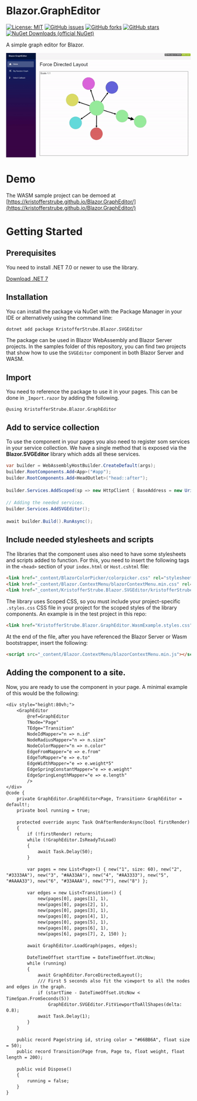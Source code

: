 ﻿# Blazor.GraphEditor
[![License: MIT](https://img.shields.io/badge/License-MIT-yellow.svg)](/LICENSE)
[![GitHub issues](https://img.shields.io/github/issues/KristofferStrube/Blazor.GraphEditor)](https://github.com/KristofferStrube/Blazor.GraphEditor/issues)
[![GitHub forks](https://img.shields.io/github/forks/KristofferStrube/Blazor.GraphEditor)](https://github.com/KristofferStrube/Blazor.GraphEditor/network/members)
[![GitHub stars](https://img.shields.io/github/stars/KristofferStrube/Blazor.GraphEditor)](https://github.com/KristofferStrube/Blazor.GraphEditor/stargazers)
[![NuGet Downloads (official NuGet)](https://img.shields.io/nuget/dt/KristofferStrube.Blazor.GraphEditor?label=NuGet%20Downloads)](https://www.nuget.org/packages/KristofferStrube.Blazor.GraphEditor/)

A simple graph editor for Blazor.

![A video showing off the demo site](./docs/demo.gif?raw=true)

# Demo
The WASM sample project can be demoed at [https://kristofferstrube.github.io/Blazor.GraphEditor/](https://kristofferstrube.github.io/Blazor.GraphEditor/)

# Getting Started
## Prerequisites
You need to install .NET 7.0 or newer to use the library.

[Download .NET 7](https://dotnet.microsoft.com/download/dotnet/7.0)

## Installation
You can install the package via NuGet with the Package Manager in your IDE or alternatively using the command line:
```bash
dotnet add package KristofferStrube.Blazor.SVGEditor
```
The package can be used in Blazor WebAssembly and Blazor Server projects. In the samples folder of this repository, you can find two projects that show how to use the `SVGEditor` component in both Blazor Server and WASM.

## Import
You need to reference the package to use it in your pages. This can be done in `_Import.razor` by adding the following.
```razor
@using KristofferStrube.Blazor.GraphEditor
```

## Add to service collection
To use the component in your pages you also need to register som services in your service collection. We have a single method that is exposed via the **Blazor.SVGEditor** library which adds all these services.

```csharp
var builder = WebAssemblyHostBuilder.CreateDefault(args);
builder.RootComponents.Add<App>("#app");
builder.RootComponents.Add<HeadOutlet>("head::after");

builder.Services.AddScoped(sp => new HttpClient { BaseAddress = new Uri(builder.HostEnvironment.BaseAddress) });

// Adding the needed services.
builder.Services.AddSVGEditor();

await builder.Build().RunAsync();
```

## Include needed stylesheets and scripts
The libraries that the component uses also need to have some stylesheets and scripts added to function.
For this, you need to insert the following tags in the `<head>` section of your `index.html` or `Host.cshtml` file:
```html
<link href="_content/BlazorColorPicker/colorpicker.css" rel="stylesheet" />
<link href="_content/Blazor.ContextMenu/blazorContextMenu.min.css" rel="stylesheet" />
<link href="_content/KristofferStrube.Blazor.SVGEditor/kristofferStrubeBlazorSVGEditor.css" rel="stylesheet" />
```
The library uses Scoped CSS, so you must include your project-specific `.styles.css` CSS file in your project for the scoped styles of the library components. An example is in the test project in this repo:
```html
<link href="KristofferStrube.Blazor.GraphEditor.WasmExample.styles.css" rel="stylesheet" />
```

At the end of the file, after you have referenced the Blazor Server or Wasm bootstrapper, insert the following:

```html
<script src="_content/Blazor.ContextMenu/blazorContextMenu.min.js"></script>
```

## Adding the component to a site.
Now, you are ready to use the component in your page. A minimal example of this would be the following:

```razor
<div style="height:80vh;">
    <GraphEditor 
        @ref=GraphEditor
        TNode="Page"
        TEdge="Transition"
        NodeIdMapper="n => n.id"
        NodeRadiusMapper="n => n.size"
        NodeColorMapper="n => n.color"
        EdgeFromMapper="e => e.from"
        EdgeToMapper="e => e.to"
        EdgeWidthMapper="e => e.weight*5"
        EdgeSpringConstantMapper="e => e.weight"
        EdgeSpringLengthMapper="e => e.length"
        />
</div>
@code {
    private GraphEditor.GraphEditor<Page, Transition> GraphEditor = default!;
    private bool running = true;

    protected override async Task OnAfterRenderAsync(bool firstRender)
    {
        if (!firstRender) return;
        while (!GraphEditor.IsReadyToLoad)
        {
            await Task.Delay(50);
        }

        var pages = new List<Page>() { new("1", size: 60), new("2", "#3333AA"), new("3", "#AA33AA"), new("4", "#AA3333"), new("5", "#AAAA33"), new("6", "#33AAAA"), new("7"), new("8") };

        var edges = new List<Transition>() {
            new(pages[0], pages[1], 1),
            new(pages[0], pages[2], 1),
            new(pages[0], pages[3], 1),
            new(pages[0], pages[4], 1),
            new(pages[0], pages[5], 1),
            new(pages[0], pages[6], 1),
            new(pages[6], pages[7], 2, 150) };

        await GraphEditor.LoadGraph(pages, edges);

        DateTimeOffset startTime = DateTimeOffset.UtcNow;
        while (running)
        {
            await GraphEditor.ForceDirectedLayout();
            /// First 5 seconds also fit the viewport to all the nodes and edges in the graph.
            if (startTime - DateTimeOffset.UtcNow < TimeSpan.FromSeconds(5))
                GraphEditor.SVGEditor.FitViewportToAllShapes(delta: 0.8);
            await Task.Delay(1);
        }
    }

    public record Page(string id, string color = "#66BB6A", float size = 50);
    public record Transition(Page from, Page to, float weight, float length = 200);

    public void Dispose()
    {
        running = false;
    }
}
```